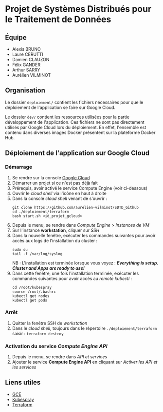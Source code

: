 # Projet de Systèmes Distribués pour le Traitement de Données

## Équipe

* Alexis BRUNO
* Laure CERUTTI
* Damien CLAUZON
* Félix GANDER
* Arthur SARRY
* Aurélien VILMINOT

## Organisation

Le dossier `deploiement/` contient les fichiers nécessaires pour que le déploiement de l'application se faire sur Google
Cloud.

Le dossier `dev/` contient les ressources utilisées pour la partie développement de l'application. Ces fichiers ne sont
pas directement utilisés par Google Cloud lors du déploiement. En effet, l'ensemble est contenu dans diverses images
Docker présentent sur la plateforme Docker Hub.

## Déploiement de l'application sur Google Cloud

### Démarrage

1. Se rendre sur la console [Google Cloud](https://console.cloud.google.com)
2. Démarrer un projet si ce n'est pas déjà fait
3. Prérequis, avoir activé le service Compute Engine (voir ci-dessous)
4. Ouvrir le _cloud shell_ via l'icône en haut à droite
5. Dans la console _cloud shell_ venant de s'ouvrir :
    ```
    git clone https://github.com/aurelien-vilminot/SDTD_Github
    cd ./deploiement/terraform
    bash start.sh <id_projet_gcloud>
    ```
6. Depuis le menu, se rendre dans *Compute Engine* > *Instances de VM*
7. Sur l'instance **workstation**, cliquer sur _SSH_
8. Dans la nouvelle fenêtre, exécuter les commandes suivantes pour avoir accès aux logs de l'installation du cluster :
    ```    
    sudo su 
    tail -f /var/log/syslog
    ```
   NB : L'installation est terminée lorsque vous voyez : **_Everything is setup. Cluster and Apps are ready to use!_**
9. Dans cette fenêtre, une fois l'installation terminée, exécuter les commandes suivantes pour avoir accès au _remote
   kubectl_ :
   ```
   cd /root/kubespray
   source /root/.bashrc
   kubectl get nodes
   kubectl get pods
   ```

### Arrêt

1. Quitter la fenêtre SSH de _workstation_
2. Dans le _cloud shell_, toujours dans le répertoire `./deploiement/terraform` saisir : `terraform destroy`

### Activation du service _Compute Engine API_ 

1. Depuis le menu, se rendre dans _API et services_
2. Ajouter le service **Compute Engine API** en cliquant sur _Activer les API et les services_

## Liens utiles

- [GCE](https://console.cloud.google.com/)
- [Kubespray](https://github.com/kubernetes-sigs/kubespray)
- [Terraform](https://www.terraform.io/)


